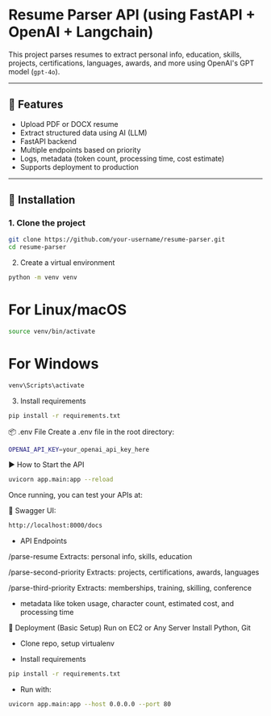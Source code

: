 # Resume Parser API (using FastAPI + OpenAI + Langchain)

This project parses resumes to extract personal info, education, skills, projects, certifications, languages, awards, and more using OpenAI's GPT model (`gpt-4o`).

---

## 🚀 Features

- Upload PDF or DOCX resume
- Extract structured data using AI (LLM)
- FastAPI backend
- Multiple endpoints based on priority
- Logs, metadata (token count, processing time, cost estimate)
- Supports deployment to production

---

## 🧰 Installation

### 1. Clone the project

```bash
git clone https://github.com/your-username/resume-parser.git
cd resume-parser
```

2. Create a virtual environment
```bash   
python -m venv venv
```
 # For Linux/macOS
```bash   
source venv/bin/activate 
```

# For Windows
```bash   
venv\Scripts\activate
```

3. Install requirements
```bash   
pip install -r requirements.txt
```

📦 .env File
Create a .env file in the root directory:

```bash   
OPENAI_API_KEY=your_openai_api_key_here
```

▶️ How to Start the API

```bash   
uvicorn app.main:app --reload
```

Once running, you can test your APIs at:

📄 Swagger UI:
```bash   
http://localhost:8000/docs
```


 - API Endpoints
   
/parse-resume
Extracts: personal info, skills, education

/parse-second-priority
Extracts: projects, certifications, awards, languages

/parse-third-priority
Extracts: memberships, training, skilling, conference


- metadata like token usage, character count, estimated cost, and processing time

🚀 Deployment (Basic Setup)
 Run on EC2 or Any Server
Install Python, Git

- Clone repo, setup virtualenv

- Install requirements
```bash   
pip install -r requirements.txt
```

- Run with:
```bash   
uvicorn app.main:app --host 0.0.0.0 --port 80
```
